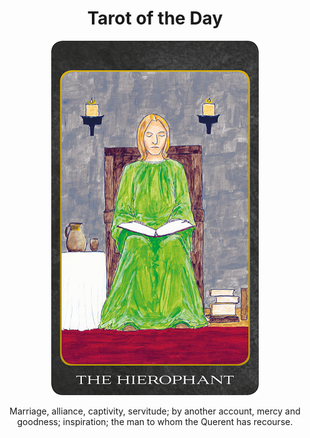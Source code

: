 <h1 align="center">Tarot of the Day</h1>
  
<p align="center">
  <img src="images/tarot/major/the-hierophant.png" alt="The Hierophant"/>
</p>

<p align="center">
Marriage, alliance, captivity, servitude; by another account, mercy and goodness; inspiration; the man to whom the Querent has recourse.
</p>
